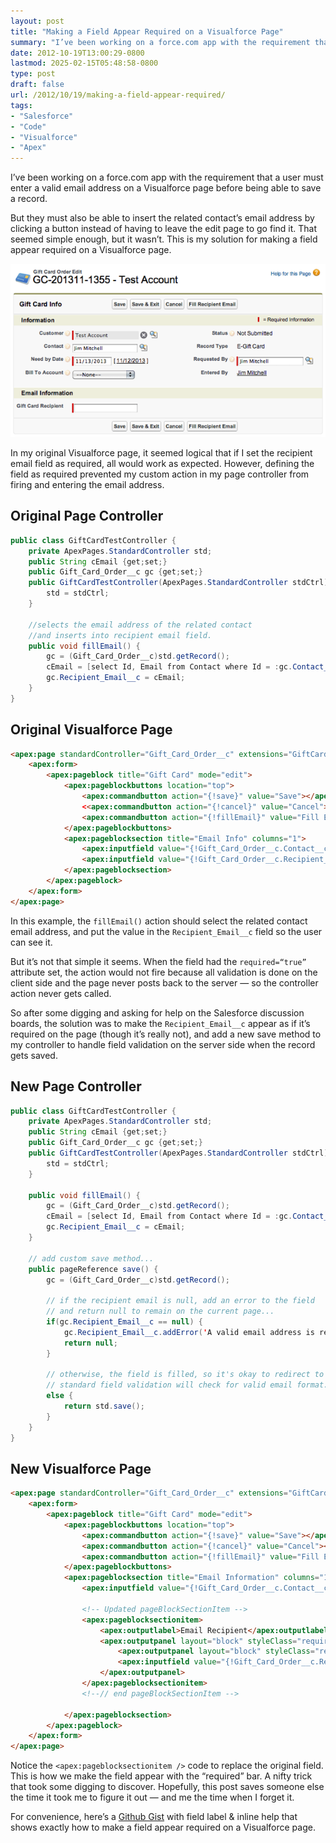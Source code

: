 ```yaml
---
layout: post
title: "Making a Field Appear Required on a Visualforce Page"
summary: "I’ve been working on a force.com app with the requirement that a user must enter a valid email address on a Visualforce page before being able to save a record."
date: 2012-10-19T13:00:29-0800
lastmod: 2025-02-15T05:48:58-0800
type: post
draft: false
url: /2012/10/19/making-a-field-appear-required/
tags:
- "Salesforce"
- "Code"
- "Visualforce"
- "Apex"
---
```


I’ve been working on a force.com app with the requirement that a user must enter a valid email address on a Visualforce page before being able to save a record.

But they must also be able to insert the related contact’s email address by clicking a button instead of having to leave the edit page to go find it. That seemed simple enough, but it wasn’t. This is my solution for making a field appear required on a Visualforce page.

![Auto-generated description: A digital form for editing a gift card order displays various fields such as customer details, order number, and email information.](916e8e3574.png)

In my original Visualforce page, it seemed logical that if I set the recipient email field as required, all would work as expected. However, defining the field as required prevented my custom action in my page controller from firing and entering the email address.

## Original Page Controller

```java
public class GiftCardTestController {
    private ApexPages.StandardController std;
    public String cEmail {get;set;}
    public Gift_Card_Order__c gc {get;set;}
    public GiftCardTestController(ApexPages.StandardController stdCtrl) {
        std = stdCtrl;
    }

    //selects the email address of the related contact
    //and inserts into recipient email field.
    public void fillEmail() {
        gc = (Gift_Card_Order__c)std.getRecord();
        cEmail = [select Id, Email from Contact where Id = :gc.Contact__c].Email;
        gc.Recipient_Email__c = cEmail;
    }
}
```

## Original Visualforce Page

```html
<apex:page standardController="Gift_Card_Order__c" extensions="GiftCardTestController" title="Gift Card Test">
	<apex:form>
		<apex:pageblock title="Gift Card" mode="edit">
			<apex:pageblockbuttons location="top">
				<apex:commandbutton action="{!save}" value="Save"></apex:commandbutton>
				<<apex:commandbutton action="{!cancel}" value="Cancel"></apex:commandbutton>
				<apex:commandbutton action="{!fillEmail}" value="Fill Email"></apex:commandbutton>
			</apex:pageblockbuttons>
			<apex:pageblocksection title="Email Info" columns="1">
				<apex:inputfield value="{!Gift_Card_Order__c.Contact__c}"></apex:inputfield>
				<apex:inputfield value="{!Gift_Card_Order__c.Recipient_Email__c}" required="true"></apex:inputfield>
			</apex:pageblocksection>
		</apex:pageblock>
	</apex:form>
</apex:page>
```

In this example, the `fillEmail()` action should select the related contact email address, and put the value in the `Recipient_Email__c` field so the user can see it.

But it’s not that simple it seems. When the field had the `required=“true”` attribute set, the action would not fire because all validation is done on the client side and the page never posts back to the server — so the controller action never gets called.

So after some digging and asking for help on the Salesforce discussion boards, the solution was to make the `Recipient_Email__c` appear as if it’s required on the page (though it’s really not), and add a new save method to my controller to handle field validation on the server side when the record gets saved.

## New Page Controller

```java
public class GiftCardTestController {
    private ApexPages.StandardController std;
    public String cEmail {get;set;}
    public Gift_Card_Order__c gc {get;set;}
    public GiftCardTestController(ApexPages.StandardController stdCtrl) {
        std = stdCtrl;
    }

    public void fillEmail() {
        gc = (Gift_Card_Order__c)std.getRecord();
        cEmail = [select Id, Email from Contact where Id = :gc.Contact__c].Email;
        gc.Recipient_Email__c = cEmail;
    }

    // add custom save method...
    public pageReference save() {
        gc = (Gift_Card_Order__c)std.getRecord();

        // if the recipient email is null, add an error to the field
        // and return null to remain on the current page...
        if(gc.Recipient_Email__c == null) {
            gc.Recipient_Email__c.addError('A valid email address is required.');
            return null;
        }

        // otherwise, the field is filled, so it's okay to redirect to view page.
        // standard field validation will check for valid email format.
        else {
            return std.save();
        }
    }
}
```

## New Visualforce Page

```html
<apex:page standardController="Gift_Card_Order__c" extensions="GiftCardTestController" title="Gift Card Test">
    <apex:form>
        <apex:pageblock title="Gift Card" mode="edit">
            <apex:pageblockbuttons location="top">
                <apex:commandbutton action="{!save}" value="Save"></apex:commandbutton>
                <apex:commandbutton action="{!cancel}" value="Cancel"></apex:commandbutton>
                <apex:commandbutton action="{!fillEmail}" value="Fill Email"></apex:commandbutton>
            </apex:pageblockbuttons>
            <apex:pageblocksection title="Email Information" columns="1">
                <apex:inputfield value="{!Gift_Card_Order__c.Contact__c}"></apex:inputfield>

                <!-- Updated pageBlockSectionItem -->
                <apex:pageblocksectionitem>
                    <apex:outputlabel>Email Recipient</apex:outputlabel>
                    <apex:outputpanel layout="block" styleClass="requiredInput">
                        <apex:outputpanel layout="block" styleClass="requiredBlock"></apex:outputpanel>
                        <apex:inputfield value="{!Gift_Card_Order__c.Recipient_Email__c}"></apex:inputfield>
                    </apex:outputpanel>
                </apex:pageblocksectionitem>
                <!--// end pageBlockSectionItem -->

            </apex:pageblocksection>
        </apex:pageblock>
    </apex:form>
</apex:page>
```

Notice the `<apex:pageblocksectionitem />` code to replace the original field. This is how we make the field appear with the “required” bar. A nifty trick that took some digging to discover. Hopefully, this post saves someone else the time it took me to figure it out — and me the time when I forget it.

For convenience, here’s a [Github Gist](https://gist.github.com/jimmitchell/4595878) with field label & inline help that shows exactly how to make a field appear required on a Visualforce page.
